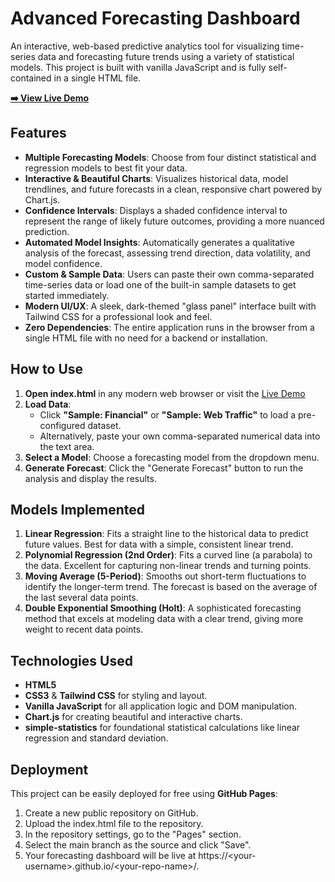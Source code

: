 # **Advanced Forecasting Dashboard**

An interactive, web-based predictive analytics tool for visualizing time-series data and forecasting future trends using a variety of statistical models. This project is built with vanilla JavaScript and is fully self-contained in a single HTML file.

[**➡️ View Live Demo**](https://www.google.com/url?sa=E&source=gmail&q=https://garud218.github.io/Visual-Data-Forecaster/)

## **Features**

* **Multiple Forecasting Models**: Choose from four distinct statistical and regression models to best fit your data.  
* **Interactive & Beautiful Charts**: Visualizes historical data, model trendlines, and future forecasts in a clean, responsive chart powered by Chart.js.  
* **Confidence Intervals**: Displays a shaded confidence interval to represent the range of likely future outcomes, providing a more nuanced prediction.  
* **Automated Model Insights**: Automatically generates a qualitative analysis of the forecast, assessing trend direction, data volatility, and model confidence.  
* **Custom & Sample Data**: Users can paste their own comma-separated time-series data or load one of the built-in sample datasets to get started immediately.  
* **Modern UI/UX**: A sleek, dark-themed "glass panel" interface built with Tailwind CSS for a professional look and feel.  
* **Zero Dependencies**: The entire application runs in the browser from a single HTML file with no need for a backend or installation.

## **How to Use**

1. **Open index.html** in any modern web browser or visit the [Live Demo](https://www.google.com/search?q=https://github.com/Garud218/Visual-Data-Forecaster) 
2. **Load Data**:  
   * Click **"Sample: Financial"** or **"Sample: Web Traffic"** to load a pre-configured dataset.  
   * Alternatively, paste your own comma-separated numerical data into the text area.  
3. **Select a Model**: Choose a forecasting model from the dropdown menu.  
4. **Generate Forecast**: Click the "Generate Forecast" button to run the analysis and display the results.

## **Models Implemented**

1. **Linear Regression**: Fits a straight line to the historical data to predict future values. Best for data with a simple, consistent linear trend.  
2. **Polynomial Regression (2nd Order)**: Fits a curved line (a parabola) to the data. Excellent for capturing non-linear trends and turning points.  
3. **Moving Average (5-Period)**: Smooths out short-term fluctuations to identify the longer-term trend. The forecast is based on the average of the last several data points.  
4. **Double Exponential Smoothing (Holt)**: A sophisticated forecasting method that excels at modeling data with a clear trend, giving more weight to recent data points.

## **Technologies Used**

* **HTML5**  
* **CSS3** & **Tailwind CSS** for styling and layout.  
* **Vanilla JavaScript** for all application logic and DOM manipulation.  
* **Chart.js** for creating beautiful and interactive charts.  
* **simple-statistics** for foundational statistical calculations like linear regression and standard deviation.

## **Deployment**

This project can be easily deployed for free using **GitHub Pages**:

1. Create a new public repository on GitHub.  
2. Upload the index.html file to the repository.  
3. In the repository settings, go to the "Pages" section.  
4. Select the main branch as the source and click "Save".  
5. Your forecasting dashboard will be live at https://\<your-username\>.github.io/\<your-repo-name\>/.
